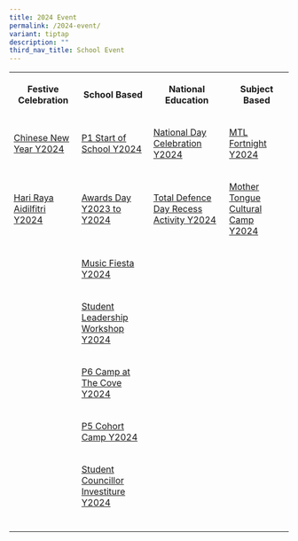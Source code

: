 ```yaml
---
title: 2024 Event
permalink: /2024-event/
variant: tiptap
description: ""
third_nav_title: School Event
---
```

<table style="minWidth: 100px">
<colgroup>
<col>
<col>
<col>
<col>
</colgroup>
<tbody>
<tr>
<th rowspan="1" colspan="1">
<p>Festive Celebration</p>
</th>
<th rowspan="1" colspan="1">
<p>School Based</p>
</th>
<th rowspan="1" colspan="1">
<p>National Education</p>
</th>
<th rowspan="1" colspan="1">
<p>Subject Based</p>
</th>
</tr>
<tr>
<td rowspan="1" colspan="1">
<p><a href="/chinese-new-year/" rel="noopener noreferrer nofollow" target="_blank">Chinese New Year Y2024</a>
</p>
</td>
<td rowspan="1" colspan="1">
<p><a href="/p1-start-of-school/" rel="noopener noreferrer nofollow" target="_blank">P1 Start of School Y2024</a>
</p>
</td>
<td rowspan="1" colspan="1">
<p><a href="/national-day-celebration/" rel="noopener noreferrer nofollow" target="_blank">National Day Celebration Y2024</a>
</p>
</td>
<td rowspan="1" colspan="1">
<p><a href="/mtl-fortnight-2024/" rel="noopener noreferrer nofollow" target="_blank">MTL Fortnight Y2024</a>
</p>
</td>
</tr>
<tr>
<td rowspan="1" colspan="1">
<p><a href="/hari-raya-aidilfitri/" rel="noopener noreferrer nofollow" target="_blank">Hari Raya Aidilfitri Y2024</a>
</p>
</td>
<td rowspan="1" colspan="1">
<p><a href="/awards-day-2023-to-2024/" rel="noopener noreferrer nofollow" target="_blank">Awards Day Y2023 to Y2024</a>
</p>
</td>
<td rowspan="1" colspan="1">
<p><a href="/tdd-recess-activity/" rel="noopener noreferrer nofollow" target="_blank">Total Defence Day Recess Activity Y2024</a>
</p>
</td>
<td rowspan="1" colspan="1">
<p><a href="/mother-tongue-cultural-camp-2024/" rel="noopener noreferrer nofollow" target="_blank">Mother Tongue Cultural Camp Y2024</a>
</p>
</td>
</tr>
<tr>
<td rowspan="1" colspan="1">
<p></p>
</td>
<td rowspan="1" colspan="1">
<p><a href="/music-fiesta/" rel="noopener noreferrer nofollow" target="_blank">Music Fiesta Y2024</a>
</p>
</td>
<td rowspan="1" colspan="1">
<p></p>
</td>
<td rowspan="1" colspan="1">
<p></p>
</td>
</tr>
<tr>
<td rowspan="1" colspan="1">
<p></p>
</td>
<td rowspan="1" colspan="1">
<p><a href="/student-leadership-workshop/" rel="noopener noreferrer nofollow" target="_blank">Student Leadership Workshop Y2024</a>
</p>
</td>
<td rowspan="1" colspan="1">
<p></p>
</td>
<td rowspan="1" colspan="1">
<p></p>
</td>
</tr>
<tr>
<td rowspan="1" colspan="1">
<p></p>
</td>
<td rowspan="1" colspan="1">
<p><a href="/p6-camp-at-the-cove/" rel="noopener noreferrer nofollow" target="_blank">P6 Camp at The Cove Y2024</a>
</p>
</td>
<td rowspan="1" colspan="1">
<p></p>
</td>
<td rowspan="1" colspan="1">
<p></p>
</td>
</tr>
<tr>
<td rowspan="1" colspan="1">
<p></p>
</td>
<td rowspan="1" colspan="1">
<p><a href="/p5-cohort-camp/" rel="noopener noreferrer nofollow" target="_blank">P5 Cohort Camp Y2024</a>
</p>
</td>
<td rowspan="1" colspan="1">
<p></p>
</td>
<td rowspan="1" colspan="1">
<p></p>
</td>
</tr>
<tr>
<td rowspan="1" colspan="1">
<p></p>
</td>
<td rowspan="1" colspan="1">
<p><a href="/student-councillor-investiture/" rel="noopener noreferrer nofollow" target="_blank">Student Councillor Investiture Y2024</a>
</p>
</td>
<td rowspan="1" colspan="1">
<p></p>
</td>
<td rowspan="1" colspan="1">
<p></p>
</td>
</tr>
<tr>
<td rowspan="1" colspan="1">
<p></p>
</td>
<td rowspan="1" colspan="1">
<p></p>
</td>
<td rowspan="1" colspan="1">
<p></p>
</td>
<td rowspan="1" colspan="1">
<p></p>
</td>
</tr>
</tbody>
</table>
<p></p>